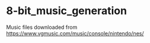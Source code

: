# 8-bit_music_generation

Music files downloaded from https://www.vgmusic.com/music/console/nintendo/nes/
